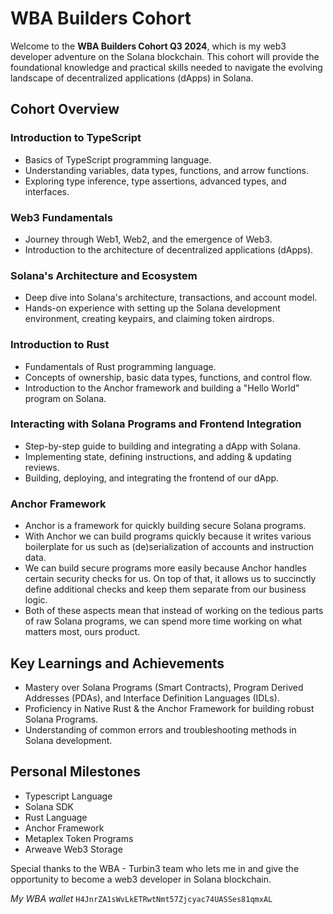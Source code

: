 # WBA Builders Cohort

Welcome to the **WBA Builders Cohort Q3 2024**, which is my web3 developer adventure on the Solana blockchain. This cohort will provide the foundational knowledge and practical skills needed to navigate the evolving landscape of decentralized applications (dApps) in Solana.

## Cohort Overview

### **Introduction to TypeScript**

- Basics of TypeScript programming language.
- Understanding variables, data types, functions, and arrow functions.
- Exploring type inference, type assertions, advanced types, and interfaces.

### **Web3 Fundamentals**

- Journey through Web1, Web2, and the emergence of Web3.
- Introduction to the architecture of decentralized applications (dApps).

### **Solana's Architecture and Ecosystem**

- Deep dive into Solana's architecture, transactions, and account model.
- Hands-on experience with setting up the Solana development environment, creating keypairs, and claiming token airdrops.

### **Introduction to Rust**

- Fundamentals of Rust programming language.
- Concepts of ownership, basic data types, functions, and control flow.
- Introduction to the Anchor framework and building a "Hello World" program on Solana.

### **Interacting with Solana Programs and Frontend Integration**

- Step-by-step guide to building and integrating a dApp with Solana.
- Implementing state, defining instructions, and adding & updating reviews.
- Building, deploying, and integrating the frontend of our dApp.

### **Anchor Framework**

- Anchor is a framework for quickly building secure Solana programs.
- With Anchor we can build programs quickly because it writes various boilerplate for us such as (de)serialization of accounts and instruction data.
- We can build secure programs more easily because Anchor handles certain security checks for us. On top of that, it allows us to succinctly define additional checks and keep them separate from our business logic.
- Both of these aspects mean that instead of working on the tedious parts of raw Solana programs, we can spend more time working on what matters most, ours product.

## Key Learnings and Achievements

- Mastery over Solana Programs (Smart Contracts), Program Derived Addresses (PDAs), and Interface Definition Languages (IDLs).
- Proficiency in Native Rust & the Anchor Framework for building robust Solana Programs.
- Understanding of common errors and troubleshooting methods in Solana development.

## Personal Milestones

- Typescript Language
- Solana SDK
- Rust Language
- Anchor Framework
- Metaplex Token Programs
- Arweave Web3 Storage

Special thanks to the WBA - Turbin3 team who lets me in and give the opportunity to become a web3 developer in Solana blockchain.

_My WBA wallet_
`H4JnrZA1sWvLkETRwtNmt57Zjcyac74UASSes81qmxAL`

